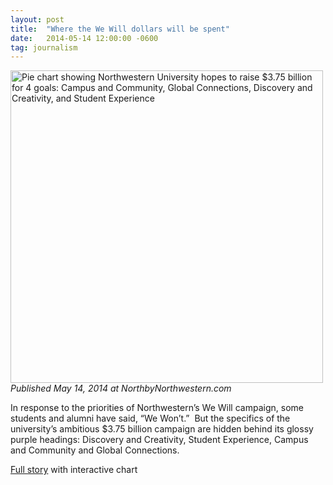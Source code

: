 ```yaml
---
layout: post
title:  "Where the We Will dollars will be spent"
date:   2014-05-14 12:00:00 -0600
tag: journalism
---
```


<a href="http://michaelmcc.com/blog/wp-content/uploads/Screen-Shot-2014-05-14-at-11.33.01-PM.png">
	<img alt="Pie chart showing Northwestern University hopes to raise $3.75 billion for 4 goals: Campus and Community, Global Connections, Discovery and Creativity, and Student Experience" src="http://michaelmcc.com/blog/wp-content/uploads/Screen-Shot-2014-05-14-at-11.33.01-PM.png" width="500" />
</a>
<em>Published May 14, 2014 at NorthbyNorthwestern.com</em>

In response to the priorities of Northwestern’s We Will campaign, some students and alumni have said, “We Won’t.”  But the specifics of the university’s ambitious $3.75 billion campaign are hidden behind its glossy purple headings: Discovery and Creativity, Student Experience, Campus and Community and Global Connections.

<a href="http://alpha.northbynorthwestern.com/story/where-the-we-will-dollars-will-be-spent/">Full story</a> with interactive chart